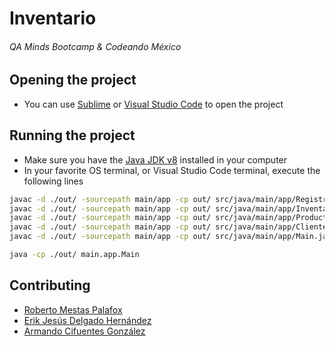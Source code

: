 # Inventario

###### QA Minds Bootcamp & Codeando México

## Opening the project

* You can use [Sublime](https://www.sublimetext.com/3) or [Visual Studio Code](https://code.visualstudio.com/) to open the project

## Running the project

* Make sure you have the [Java JDK v8](https://www.oracle.com/technetwork/java/javase/downloads/jdk8-downloads-2133151.html) installed in your computer
* In your favorite OS terminal, or Visual Studio Code terminal, execute the following lines

```bash
javac -d ./out/ -sourcepath main/app -cp out/ src/java/main/app/Registros.java
javac -d ./out/ -sourcepath main/app -cp out/ src/java/main/app/Inventario.java
javac -d ./out/ -sourcepath main/app -cp out/ src/java/main/app/Producto.java
javac -d ./out/ -sourcepath main/app -cp out/ src/java/main/app/Cliente.java
javac -d ./out/ -sourcepath main/app -cp out/ src/java/main/app/Main.java

java -cp ./out/ main.app.Main
```

## Contributing
* [Roberto Mestas Palafox](https://www.linkedin.com/in/mestas-palafox-roberto/)
* [Erik Jesús Delgado Hernández](https://www.linkedin.com/in/erik-jesus-delgado-hernandez-77baa7175/)
* [Armando Cifuentes González](https://www.linkedin.com/in/arcigo/)